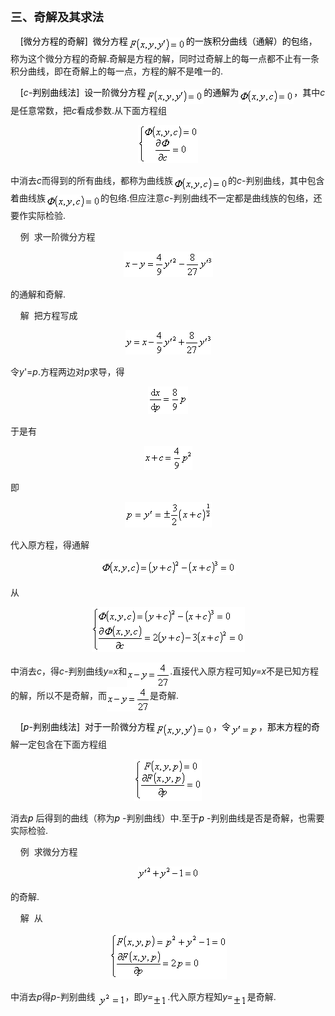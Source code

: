 <div class=Section1>
<h3 style='text-autospace:none;vertical-align:bottom'><span lang=ZH-CN
style='font-size:14.0pt;font-family:宋体_GB2312'>三、奇解及其求法</span></h3>
<p class=MsoNormal style='text-autospace:none;vertical-align:bottom'><span
lang=EN-US style='color:black'>&nbsp;&nbsp;&nbsp; [</span><span lang=ZH-CN
style='font-family:宋体_GB2312;color:black'>微分方程的奇解</span><span lang=EN-US
style='color:black'>]&nbsp; </span><span lang=ZH-CN style='font-family:宋体_GB2312;
color:black'>微分方程</span><sub><span lang=EN-US style='color:black'><img
width=93 height=23 src="res/17e9d95da129bdd93c34fb6cc6aaaa52_5759_files/image002.gif"
u1:shapes="_x0000_i1025" align=absmiddle></span></sub><span lang=ZH-CN
style='font-family:宋体_GB2312;color:black'>的一族积分曲线（通解）的包</span><span lang=ZH-CN
style='font-family:宋体_GB2312'>络，称为这个微分方程的奇解</span><span lang=EN-US>.</span><span
lang=ZH-CN style='font-family:宋体_GB2312'>奇解是方程的解，同时过奇解上的每一点都不止有一条积分曲线，即在奇解上的每一点，方程的解不是唯一的</span><span
lang=EN-US>.</span></p>
<p class=MsoNormal style='text-autospace:none;vertical-align:bottom'><span
lang=EN-US style='color:black'>&nbsp;&nbsp;&nbsp; [</span><i><span lang=EN-US>c</span></i><span
lang=EN-US style='color:black'>-</span><span lang=ZH-CN style='font-family:
宋体_GB2312;color:black'>判别曲线法</span><span lang=EN-US style='color:black'>]&nbsp;
</span><span lang=ZH-CN style='font-family:宋体_GB2312;color:black'>设一阶微分方程</span><sub><span
lang=EN-US style='color:black'><img width=93 height=23
src="res/17e9d95da129bdd93c34fb6cc6aaaa52_5759_files/image004.gif" u1:shapes="_x0000_i1026"
align=absmiddle></span></sub><span lang=ZH-CN style='font-family:宋体_GB2312;
color:black'>的通解为</span><sub><span lang=EN-US style='color:black'><img
width=88 height=23 src="res/17e9d95da129bdd93c34fb6cc6aaaa52_5759_files/image006.gif"
u1:shapes="_x0000_i1027" align=absmiddle></span></sub><span lang=ZH-CN
style='font-family:宋体_GB2312;color:black'>，其</span><span lang=ZH-CN
style='font-family:宋体_GB2312'>中</span><i><span lang=EN-US>c</span></i><span
lang=ZH-CN style='font-family:宋体_GB2312'>是任意常数，把</span><i><span lang=EN-US>c</span></i><span
lang=ZH-CN style='font-family:宋体_GB2312'>看成参数</span><span lang=EN-US>.</span><span
lang=ZH-CN style='font-family:宋体_GB2312'>从下面方程组</span></p>
<p class=MsoNormal align=center style='text-align:center;text-autospace:none;
vertical-align:bottom'><sub><span lang=EN-US><img width=96 height=61
src="res/17e9d95da129bdd93c34fb6cc6aaaa52_5759_files/image008.gif" u1:shapes="_x0000_i1028"></span></sub></p>
<p class=MsoNormal style='text-autospace:none;vertical-align:bottom'><span
lang=ZH-CN style='font-family:宋体_GB2312'>中消去</span><i><span lang=EN-US>c</span></i><span
lang=ZH-CN style='font-family:宋体_GB2312'>而得到的所有曲线，都称为曲线族</span><sub><span
lang=EN-US><img width=88 height=23
src="res/17e9d95da129bdd93c34fb6cc6aaaa52_5759_files/image010.gif" u1:shapes="_x0000_i1029"
align=absmiddle></span></sub><span lang=ZH-CN style='font-family:宋体_GB2312'>的</span><i><span
lang=EN-US>c</span></i><span lang=EN-US>-</span><span lang=ZH-CN
style='font-family:宋体_GB2312'>判别曲线，其中包含着曲线族</span><sub><span lang=EN-US><img
width=88 height=23 src="res/17e9d95da129bdd93c34fb6cc6aaaa52_5759_files/image012.gif"
u1:shapes="_x0000_i1030" align=absmiddle></span></sub><span lang=ZH-CN
style='font-family:宋体_GB2312'>的包络</span><span lang=EN-US>.</span><span
lang=ZH-CN style='font-family:宋体_GB2312'>但应注意</span><i><span lang=EN-US>c</span></i><span
lang=EN-US>-</span><span lang=ZH-CN style='font-family:宋体_GB2312'>判别曲线不一定都是曲线族的包络，还要作实际检验</span><span
lang=EN-US>.</span></p>
<p class=MsoNormal style='text-autospace:none;vertical-align:bottom'><span
lang=EN-US style='color:black'>&nbsp;&nbsp;&nbsp; </span><span lang=ZH-CN
style='font-family:宋体_GB2312'>例</span><span lang=EN-US style='color:black'>&nbsp;
</span><span lang=ZH-CN style='font-family:宋体_GB2312'>求一阶微分方程</span></p>
<p class=MsoNormal align=center style='text-align:center;text-autospace:none;
vertical-align:bottom'><sub><span lang=EN-US><img width=143 height=41
src="res/17e9d95da129bdd93c34fb6cc6aaaa52_5759_files/image014.gif" u1:shapes="_x0000_i1031"></span></sub></p>
<p class=MsoNormal style='text-autospace:none;vertical-align:bottom'><span
lang=ZH-CN style='font-family:宋体_GB2312'>的通解和奇解</span><span lang=EN-US>.</span></p>
<p class=MsoNormal style='text-autospace:none;vertical-align:bottom'><span
lang=EN-US style='color:black'>&nbsp;&nbsp;&nbsp; </span><span lang=ZH-CN
style='font-family:宋体_GB2312'>解</span><span lang=EN-US style='color:black'>&nbsp;
</span><span lang=ZH-CN style='font-family:宋体_GB2312'>把方程写成</span></p>
<p class=MsoNormal align=center style='text-align:center;text-autospace:none;
vertical-align:bottom'><sub><span lang=EN-US><img width=137 height=39
src="res/17e9d95da129bdd93c34fb6cc6aaaa52_5759_files/image016.gif" u1:shapes="_x0000_i1043"></span></sub></p>
<p class=MsoNormal style='text-autospace:none;vertical-align:bottom'><span
lang=ZH-CN style='font-family:宋体_GB2312'>令</span><i><span lang=EN-US>y</span></i><span
lang=EN-US>'=<i>p</i>.</span><span lang=ZH-CN style='font-family:宋体_GB2312'>方程两边对</span><i><span
lang=EN-US>p</span></i><span lang=ZH-CN style='font-family:宋体_GB2312'>求导，得</span></p>
<p class=MsoNormal align=center style='text-align:center;text-autospace:none;
vertical-align:bottom'><sub><span lang=EN-US><img width=64 height=44
src="res/17e9d95da129bdd93c34fb6cc6aaaa52_5759_files/image018.gif" u1:shapes="_x0000_i1044"></span></sub></p>
<p class=MsoNormal style='text-autospace:none;vertical-align:bottom'><span
lang=ZH-CN style='font-family:宋体_GB2312'>于是有</span></p>
<p class=MsoNormal align=center style='text-align:center;text-autospace:none;
vertical-align:bottom'><sub><span lang=EN-US><img width=77 height=39
src="res/17e9d95da129bdd93c34fb6cc6aaaa52_5759_files/image020.gif" u1:shapes="_x0000_i1045"></span></sub></p>
<p class=MsoNormal style='text-autospace:none;vertical-align:bottom'><span
lang=ZH-CN style='font-family:宋体_GB2312'>即</span></p>
<p class=MsoNormal align=center style='text-align:center;text-autospace:none;
vertical-align:bottom'><sub><span lang=EN-US><img width=139 height=41
src="res/17e9d95da129bdd93c34fb6cc6aaaa52_5759_files/image022.gif" u1:shapes="_x0000_i1046"></span></sub></p>
<p class=MsoNormal style='text-autospace:none;vertical-align:bottom'><span
lang=ZH-CN style='font-family:宋体_GB2312'>代入原方程，得通解</span></p>
<p class=MsoNormal align=center style='text-align:center;text-autospace:none;
vertical-align:bottom'><sub><span lang=EN-US><img width=217 height=25
src="res/17e9d95da129bdd93c34fb6cc6aaaa52_5759_files/image024.gif" u1:shapes="_x0000_i1047"></span></sub></p>
<p class=MsoNormal style='text-autospace:none;vertical-align:bottom'><span
lang=ZH-CN style='font-family:宋体_GB2312'>从</span></p>
<p class=MsoNormal align=center style='text-align:center;text-autospace:none;
vertical-align:bottom'><sub><span lang=EN-US><img width=245 height=72
src="res/17e9d95da129bdd93c34fb6cc6aaaa52_5759_files/image026.gif" u1:shapes="_x0000_i1048"></span></sub></p>
<p class=MsoNormal style='text-autospace:none;vertical-align:bottom'><span
lang=ZH-CN style='font-family:宋体_GB2312'>中消去</span><i><span lang=EN-US>c</span></i><span
lang=ZH-CN style='font-family:宋体_GB2312'>，得</span><i><span lang=EN-US>c-</span></i><span
lang=ZH-CN style='font-family:宋体_GB2312'>判别曲线</span><i><span lang=EN-US>y=x</span></i><span
lang=ZH-CN style='font-family:宋体_GB2312'>和</span><i><sub><span lang=EN-US><img
width=69 height=39 src="res/17e9d95da129bdd93c34fb6cc6aaaa52_5759_files/image028.gif"
u1:shapes="_x0000_i1049" align=absmiddle></span></sub></i><span lang=EN-US>.</span><span
lang=ZH-CN style='font-family:宋体_GB2312'>直接代入原方程可知</span><i><span lang=EN-US>y=x</span></i><span
lang=ZH-CN style='font-family:宋体_GB2312'>不是已知方程的解，所以不是奇解，而</span><i><sub><span
lang=EN-US><img width=69 height=39
src="res/17e9d95da129bdd93c34fb6cc6aaaa52_5759_files/image029.gif" u1:shapes="_x0000_i1050"
align=absmiddle></span></sub></i><span lang=ZH-CN style='font-family:宋体_GB2312'>是奇解</span><span
lang=EN-US>.</span></p>
<p class=MsoNormal style='text-autospace:none;vertical-align:bottom'><span
lang=EN-US style='color:black'>&nbsp;&nbsp;&nbsp; [<i>p</i>-</span><span
lang=ZH-CN style='font-family:宋体_GB2312;color:black'>判别曲线法</span><span
lang=EN-US style='color:black'>]&nbsp; </span><span lang=ZH-CN
style='font-family:宋体_GB2312;color:black'>对于一阶微分方程</span><sub><span lang=EN-US
style='color:black'><img width=93 height=23
src="res/17e9d95da129bdd93c34fb6cc6aaaa52_5759_files/image031.gif" u1:shapes="_x0000_i1051"
align=absmiddle></span></sub><span lang=ZH-CN style='font-family:宋体_GB2312;
color:black'>，令</span><sub><span lang=EN-US style='color:black'><img width=45
height=21 src="res/17e9d95da129bdd93c34fb6cc6aaaa52_5759_files/image033.gif"
u1:shapes="_x0000_i1052" align=absmiddle></span></sub><span lang=ZH-CN
style='font-family:宋体_GB2312;color:black'>，那末方程的奇</span><span lang=ZH-CN
style='font-family:宋体_GB2312'>解一定包含在下面方程组</span></p>
<p class=MsoNormal align=center style='text-align:center;text-autospace:none;
vertical-align:bottom'><sub><span lang=EN-US><img width=108 height=67
src="res/17e9d95da129bdd93c34fb6cc6aaaa52_5759_files/image035.gif" u1:shapes="_x0000_i1053"></span></sub></p>
<p class=MsoNormal style='text-autospace:none;vertical-align:bottom'><span
lang=ZH-CN style='font-family:宋体_GB2312'>消去</span><i><span lang=EN-US
style='color:black'>p</span></i><span lang=EN-US> </span><span lang=ZH-CN
style='font-family:宋体_GB2312'>后得到的曲线（称为</span><i><span lang=EN-US
style='color:black'>p</span></i><span lang=EN-US> -</span><span lang=ZH-CN
style='font-family:宋体_GB2312'>判别曲线）中</span><span lang=EN-US>.</span><span
lang=ZH-CN style='font-family:宋体_GB2312'>至于</span><i><span lang=EN-US
style='color:black'>p</span></i><span lang=EN-US> -</span><span lang=ZH-CN
style='font-family:宋体_GB2312'>判别曲线是否是奇解，也需要实际检验</span><span lang=EN-US>.</span></p>
<p class=MsoNormal style='text-autospace:none;vertical-align:bottom'><span
lang=EN-US style='color:black'>&nbsp;&nbsp;&nbsp; </span><span lang=ZH-CN
style='font-family:宋体_GB2312'>例</span><span lang=EN-US style='color:black'>&nbsp;
</span><span lang=ZH-CN style='font-family:宋体_GB2312'>求微分方程</span></p>
<p class=MsoNormal align=center style='text-align:center;text-autospace:none;
vertical-align:bottom'><sub><span lang=EN-US><img width=97 height=21
src="res/17e9d95da129bdd93c34fb6cc6aaaa52_5759_files/image037.gif" u1:shapes="_x0000_i1054"></span></sub></p>
<p class=MsoNormal style='text-autospace:none;vertical-align:bottom'><span
lang=ZH-CN style='font-family:宋体_GB2312'>的奇解</span><span lang=EN-US>.</span></p>
<p class=MsoNormal style='text-autospace:none;vertical-align:bottom'><span
lang=EN-US style='color:black'>&nbsp;&nbsp;&nbsp; </span><span lang=ZH-CN
style='font-family:宋体_GB2312'>解</span><span lang=EN-US style='color:black'>&nbsp;
</span><span lang=ZH-CN style='font-family:宋体_GB2312'>从</span></p>
<p class=MsoNormal align=center style='text-align:center;text-autospace:none;
vertical-align:bottom'><sub><span lang=EN-US><img width=187 height=75
src="res/17e9d95da129bdd93c34fb6cc6aaaa52_5759_files/image039.gif" u1:shapes="_x0000_i1055"></span></sub></p>
<p class=MsoNormal style='text-autospace:none;vertical-align:bottom'><span
lang=ZH-CN style='font-family:宋体_GB2312'>中消去</span><i><span lang=EN-US>p</span></i><span
lang=ZH-CN style='font-family:宋体_GB2312'>得</span><i><span lang=EN-US>p-</span></i><span
lang=ZH-CN style='font-family:宋体_GB2312'>判别曲线</span><span lang=ZH-CN> </span><sub><span
lang=EN-US><img width=44 height=24
src="res/17e9d95da129bdd93c34fb6cc6aaaa52_5759_files/image041.gif" u1:shapes="_x0000_i1056"
align=absmiddle></span></sub><span lang=ZH-CN style='font-family:宋体_GB2312'>，即</span><i><span
lang=EN-US>y=<sub><img width=23 height=17
src="res/17e9d95da129bdd93c34fb6cc6aaaa52_5759_files/image043.gif" u1:shapes="_x0000_i1057"
align=absmiddle></sub></span></i><span lang=EN-US>.</span><span lang=ZH-CN
style='font-family:宋体_GB2312'>代入原方程知</span><i><span lang=EN-US>y=<sub><img
width=23 height=17 src="res/17e9d95da129bdd93c34fb6cc6aaaa52_5759_files/image044.gif"
u1:shapes="_x0000_i1058" align=absmiddle></sub></span></i><span lang=ZH-CN
style='font-family:宋体_GB2312'>是奇解</span><span lang=EN-US>.</span></p>
</div>